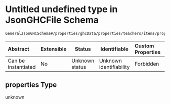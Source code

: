 # Untitled undefined type in JsonGHCFile Schema

```txt
GeneralJsonGHCSchema#/properties/ghcData/properties/teachers/items/properties/settings/items/properties/daylyOcupation/properties/maximumOccupancy/properties
```




| Abstract            | Extensible | Status         | Identifiable            | Custom Properties | Additional Properties | Access Restrictions | Defined In                                                         |
| :------------------ | ---------- | -------------- | ----------------------- | :---------------- | --------------------- | ------------------- | ------------------------------------------------------------------ |
| Can be instantiated | No         | Unknown status | Unknown identifiability | Forbidden         | Allowed               | none                | [ghc.schema.json\*](../out/ghc.schema.json "open original schema") |

## properties Type

unknown
